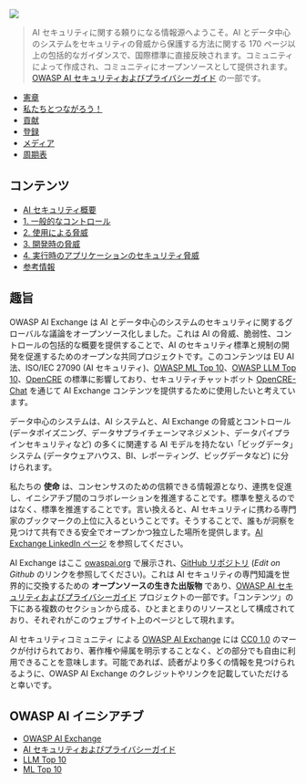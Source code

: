 ---
---

<img src="https://github.com/OWASP/www-project-ai-security-and-privacy-guide/blob/main/assets/images/aixlogosml.jpg?raw=true"> <!-- {{< image-centered src="/images/aixlogosml.jpg" alt="OWASP AI Exchange Logo" >}} -->

> AI セキュリティに関する頼りになる情報源へようこそ。AI とデータ中心のシステムをセキュリティの脅威から保護する方法に関する 170 ページ以上の包括的なガイダンスで、国際標準に直接反映されます。コミュニティによって作成され、コミュニティにオープンソースとして提供されます。[OWASP AI セキュリティおよびプライバシーガイド](https://owasp.org/www-project-ai-security-and-privacy-guide/) の一部です。

<!-- {{< spacer height="40" >}} -->

<!-- {{< cards >}} -->
- [憲章](charter.md)    <!-- {{< small-card link="/charter" title="憲章" icon="document-text" >}} -->
- [私たちとつながろう！](connect.md)    <!-- {{< small-card link="/connect" title="私たちとつながろう！" icon="chat" >}} -->
- [貢献](contribute.md)    <!-- {{< small-card link="/contribute" title="貢献" icon="star" >}} -->
- [登録](https://forms.gle/XwEEK52y4iZQChuJ6)    <!-- {{< small-card link="https://forms.gle/XwEEK52y4iZQChuJ6" title="登録" icon="login" >}} -->
- [メディア](media.md)    <!-- {{< small-card link="/media" title="メディア" icon="speakerphone" >}} -->
- [周期表](docs/ai_security_overview.md#periodic-table-of-ai-security)    <!-- {{< small-card link="/goto/periodictable/" title="周期表" icon="document-text">}} -->
<!-- {{< /cards >}} -->

## コンテンツ

<!-- {{< cards >}} -->
- [AI セキュリティ概要](docs/ai_security_overview.md)    <!-- {{< small-card link="/docs/ai_security_overview/" title="AI セキュリティ概要">}} -->
- [1. 一般的なコントロール](docs/1_general_controls.md)    <!-- {{< small-card link="/docs/1_general_controls/" title="1. 一般的なコントロール">}} -->
- [2. 使用による脅威](docs/2_threats_through_use.md)    <!-- {{< small-card link="/docs/2_threats_through_use/" title="2. 使用による脅威">}} -->
- [3. 開発時の脅威](docs/3_development_time_threats.md)    <!-- {{< small-card link="/docs/3_development_time_threats/" title="3. 開発時の脅威">}} -->
- [4. 実行時のアプリケーションのセキュリティ脅威](docs/4_runtime_application_security_threats.md)    <!-- {{< small-card link="/docs/4_runtime_application_security_threats/" title="4. 実行時のアプリケーションのセキュリティ脅威">}} -->
- [参考情報](docs/ai_security_references.md)    <!-- {{< small-card link="/docs/ai_security_references/" title="References">}} -->
<!-- {{< /cards >}} -->

## 趣旨

OWASP AI Exchange は AI とデータ中心のシステムのセキュリティに関するグローバルな議論をオープンソース化しました。これは AI の脅威、脆弱性、コントロールの包括的な概要を提供することで、AI のセキュリティ標準と規制の開発を促進するためのオープンな共同プロジェクトです。このコンテンツは EU AI 法、ISO/IEC 27090 (AI セキュリティ)、[OWASP ML Top 10](https://mltop10.info/)、[OWASP LLM Top 10](https://llmtop10.com/)、[OpenCRE](https://opencre.org) の標準に影響しており、セキュリティチャットボット [OpenCRE-Chat](https://opencre.org/chatbot) を通じて AI Exchange コンテンツを提供するために使用したいと考えています。

データ中心のシステムは、AI システムと、AI Exchange の脅威とコントロール (データポイズニング、データサプライチェーンマネジメント、データパイプラインセキュリティなど) の多くに関連する AI モデルを持たない「ビッグデータ」システム (データウェアハウス、BI、レポーティング、ビッグデータなど) に分けられます。

私たちの **使命** は、コンセンサスのための信頼できる情報源となり、連携を促進し、イニシアチブ間のコラボレーションを推進することです。標準を整えるのではなく、標準を推進することです。言い換えると、AI セキュリティに携わる専門家のブックマークの上位に入るということです。そうすることで、誰もが洞察を見つけて共有できる安全でオープンかつ独立した場所を提供します。[AI Exchange LinkedIn ページ](https://www.linkedin.com/company/owasp-ai-exchange/) を参照してください。

AI Exchange はここ [owaspai.org](https://owaspai.org) で展示され、[GitHub リポジトリ](https://github.com/OWASP/www-project-ai-security-and-privacy-guide/tree/main/content/ai_exchange/content) (_Edit on Github_ のリンクを参照してください)。これは AI セキュリティの専門知識を世界的に交換するための **オープンソースの生きた出版物** であり、[OWASP AI セキュリティおよびプライバシーガイド](https://owasp.org/www-project-ai-security-and-privacy-guide/) プロジェクトの一部です。「コンテンツ」の下にある複数のセクションから成る、ひとまとまりのリソースとして構成されており、それぞれがこのウェブサイト上のページとして現れます。

<p xmlns:cc="http://creativecommons.org/ns#" xmlns:dct="http://purl.org/dc/terms/"><span property="cc:attributionName">AI セキュリティコミュニティ</span> による <a property="dct:title" rel="cc:attributionURL" href="https://owaspai.org">OWASP AI Exchange</a> には <a href="http://creativecommons.org/publicdomain/zero/1.0?ref=chooser-v1" target="_blank" rel="license noopener noreferrer" style="display:inline-block;">CC0 1.0</a> のマークが付けられており、著作権や帰属を明示することなく、どの部分でも自由に利用できることを意味します。可能であれば、読者がより多くの情報を見つけられるように、OWASP AI Exchange のクレジットやリンクを記載していただけると幸いです。</p>

## OWASP AI イニシアチブ

<!-- {{< cards >}} -->
- [OWASP AI Exchange](https://owaspai.org/)    <!-- {{< small-card link="https://owaspai.org/" title="OWASP AI Exchange (this)" icon="lock-closed" >}} -->
- [AI セキュリティおよびプライバシーガイド](https://owasp.org/www-project-ai-security-and-privacy-guide/)    <!-- {{< small-card link="https://owasp.org/www-project-ai-security-and-privacy-guide/" title="AI セキュリティおよびプライバシーガイド" icon="lock-closed" >}} -->
- [LLM Top 10](https://llmtop10.com/)    <!-- {{< small-card link="https://llmtop10.com/" title="LLM Top 10" icon="brain" >}} -->
- [ML Top 10](https://mltop10.info/)    <!-- {{< small-card link="https://mltop10.info/" title="ML Top 10" icon="machinelearning" >}} -->
<!-- {{< /cards >}} -->
